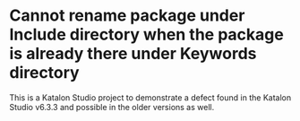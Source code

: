 Cannot rename package under Include directory when the package is already there under Keywords directory
==============================


This is a Katalon Studio project to demonstrate a defect found in the Katalon Studio v6.3.3 and possible in the older versions as well.

